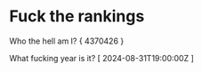 # Fuck the rankings

Who the hell am I?
{ 4370426 }

What fucking year is it?
[ 2024-08-31T19:00:00Z ]
